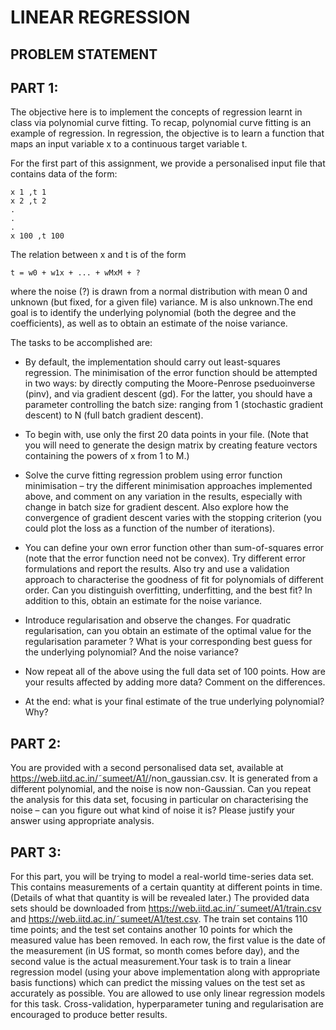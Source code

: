 # LINEAR REGRESSION
## PROBLEM STATEMENT

## PART 1:
The objective here is to implement the concepts of regression learnt in class via polynomial curve fitting. To recap, polynomial curve fitting is an example of regression. In regression, the objective is to learn a function that maps an input variable x to a continuous target variable t.

For the first part of this assignment, we provide a personalised input file that contains data of the form:

````
x 1 ,t 1
x 2 ,t 2
.
.
.
x 100 ,t 100

````

The relation between x and t is of the form

````
t = w0 + w1x + ... + wMxM + ? 
````

where the noise (?) is drawn from a normal distribution with mean 0 and unknown (but fixed, for a given file) variance. M is also unknown.The end goal is to identify the underlying polynomial (both the degree and the coefficients), as well as to obtain an estimate of the noise variance.

The tasks to be accomplished are:

* By default, the implementation should carry out least-squares regression. The minimisation of the error function should be attempted in two ways: by directly computing the Moore-Penrose pseduoinverse (pinv), and via gradient descent (gd). For the latter, you should have a parameter controlling the batch size: ranging from 1 (stochastic gradient descent) to N (full batch gradient descent).

* To begin with, use only the first 20 data points in your file. (Note that you will need to generate the design matrix by creating feature vectors containing the powers of x from 1 to M.)

* Solve the curve fitting regression problem using error function minimisation – try the different minimisation approaches implemented above, and comment on any variation in the results, especially with change in batch size for gradient descent. Also explore how the convergence of gradient descent varies with the stopping criterion (you could plot the loss as a function of the number of iterations).

* You can define your own error function other than sum-of-squares error (note that the error function need not be convex). Try different error formulations and report the results. Also try and use a validation approach to characterise the goodness of fit for polynomials of different order. Can you distinguish overfitting, underfitting, and the best fit? In addition to this, obtain an estimate for the noise variance.

* Introduce regularisation and observe the changes. For quadratic regularisation, can you obtain an estimate of the optimal value for the regularisation parameter ? What is your corresponding best guess for the underlying polynomial? And the noise variance?

* Now repeat all of the above using the full data set of 100 points. How are your results affected by adding more data? Comment on the differences.

* At the end: what is your final estimate of the true underlying polynomial? Why?

## PART 2:
You are provided with a second personalised data set, available at https://web.iitd.ac.in/˜sumeet/A1/<EntryID>/non_gaussian.csv. It is generated from a different polynomial, and the noise is now non-Gaussian. Can you repeat the analysis for this data set, focusing in particular on characterising the noise – can you figure out what kind of noise it is? Please justify your answer using appropriate analysis.

## PART 3:
For this part, you will be trying to model a real-world time-series data set. This contains measurements of a certain quantity at different points in time. (Details of what that quantity is will be revealed later.) The provided data sets should be downloaded from https://web.iitd.ac.in/˜sumeet/A1/train.csv and https://web.iitd.ac.in/˜sumeet/A1/test.csv. The train set contains 110 time points; and the test set contains another 10 points for which the measured value has been removed. In each row, the first value is the
date of the measurement (in US format, so month comes before day), and the second value is the actual measurement.Your task is to train a linear regression model (using your above implementation along with appropriate basis functions) which can predict the missing values on the test set as accurately as possible. You are allowed to use only linear regression models for this task. Cross-validation, hyperparameter tuning and regularisation are encouraged to produce better results.
  
